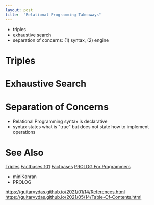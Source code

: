 ```yaml
---
layout: post
title:  "Relational Programming Takeaways"
---
```


- triples
- exhaustive search
- separation of concerns: (1) syntax, (2) engine

# Triples
# Exhaustive Search
# Separation of Concerns
- Relational Programming syntax is declarative
- syntax states what is "true" but does not state how to implement operations

# See Also
[Triples](https://guitarvydas.github.io/2021/03/16/Triples.html)
[Factbases 101](https://guitarvydas.github.io/2021/04/26/Factbases-101.html)
[Factbases](https://guitarvydas.github.io/2021/01/17/Factbases.html)
[PROLOG For Programmers](https://www.youtube.com/watch?v=QOYAHoLiyg0&t=204s)

- miniKanran
- PROLOG

https://guitarvydas.github.io/2021/01/14/References.html
https://guitarvydas.github.io/2021/05/14/Table-Of-Contents.html

<script src="https://utteranc.es/client.js" 
        repo="guitarvydas/guitarvydas.github.io" 
        issue-term="pathname" 
        theme="github-light" 
        crossorigin="anonymous" 
        async> 
</script> 

